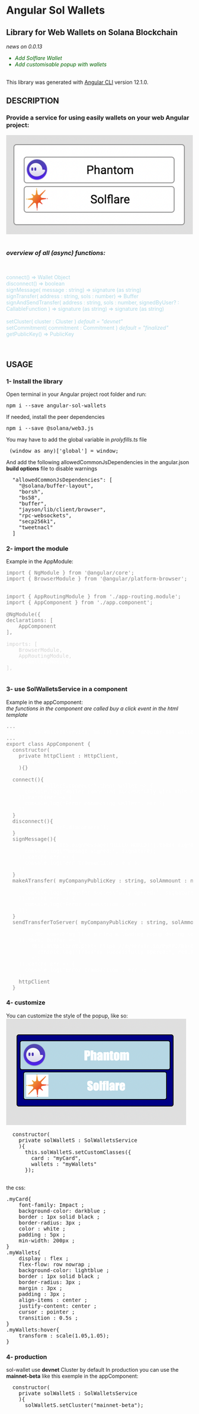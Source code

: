 # Angular Sol Wallets
## Library for Web Wallets on Solana Blockchain

<em>
<p> news on 0.0.13
  <ul>
    <li style="color:darkgreen">Add Solflare Wallet</li>
    <li style="color:darkgreen">Add customisable popup with wallets</li>
  </ul>
</em>
</p>
<p>
<br>
This library was generated with <a href= "https://github.com/angular/angular-cli">Angular CLI</a> version 12.1.0.
</p>

## DESCRIPTION

<h3>
Provide a service for using easily wallets on your web Angular project:

![alt text](screenshoot.png)

<br><em>overview of all (async) functions:</em>
<br>
</h3>
<br>
<p>
<span style="color:lightBlue"> 
connect() => Wallet Object
<br>
disconnect() => boolean
<br>
signMessage( message : string) => signature (as string)
<br>
signTransfer( address : string, sols : number) => Buffer
<br>
signAndSendTransfer( address : string, sols : number, signedByUser? : CallableFunction ) => signature (as string) => signature (as string)
<br>
<br>
setCluster( cluster : Cluster ) <em>default = "devnet"</em>
<br>
setCommitment( commitment : Commitment ) <em>default = "finalized"</em>
<br>
getPublicKey() => PublicKey

</span>
</p>
<br>
<h2>
USAGE
</h2>

### 1- Install the library
<p>
Open terminal in your Angular project root folder and run: 
<br>
</p>

<pre>npm i --save angular-sol-wallets</pre>

<p>
If needed, install the peer dependencies

<pre>npm i --save @solana/web3.js</pre>

You may have to add the global variable in *prolyfills.ts* file 

<pre>
 (window as any)['global'] = window;
</pre>

And add the following allowedCommonJsDependencies in the angular.json **build options** file to disable warnings

<pre>
  "allowedCommonJsDependencies": [
    "@solana/buffer-layout",
    "borsh",
    "bs58",
    "buffer",
    "jayson/lib/client/browser",
    "rpc-websockets",
    "secp256k1",
    "tweetnacl"
  ]
</pre>

### 2- import the module
<p>
Example in the AppModule:
<br>
</p>

<pre style="color : gray">
import { NgModule } from '@angular/core';
import { BrowserModule } from '@angular/platform-browser';
<strong style="color : white">import { SolWalletsModule } from 'angular-sol-wallets';</strong>

import { AppRoutingModule } from './app-routing.module';
import { AppComponent } from './app.component';

@NgModule({
declarations: [
    AppComponent
],
<span style="color:lightgray">
imports: [
    BrowserModule,
    AppRoutingModule,
    <strong style="color : white">SolWalletsModule</strong>
],
</span>
</pre>

### 3- use **SolWalletsService** in a component

Example in the appComponent:
<br>*the functions in the component are called buy a click event in the html template*

<pre style="color : gray" >...
<span style="color:white">import { SolWalletsService, Wallet } from "angular-sol-wallets" ;</span>
...
export class AppComponent {
  constructor(
    private httpClient : HttpClient,
    <span style="color:white">private solWalletS : SolWalletsService</span>
    ){}

  connect(){
    <span style="color:white">this.solWalletS.connect().then( wallet => {
      console.log("Wallet connected successfully with this address:", wallet.publicKey);
    }).catch(err => {
      console.log("Error connecting wallet", err );
    })</span>
  }
  disconnect(){
    <span style="color:white">this.solWalletS.disconnect();</span>
  }
  signMessage(){
     <span style="color:white">this.solWalletS.signMessage("HELLO WORLD!").then( signature => {
      console.log('Message signed:', signature);
    }).catch( err => {
      console.log('err transaction', err );
    })</span>
  }
  makeATransfer( myCompanyPublicKey : string, solAmmount : number){
    <span style="color:white">this.solWalletS.signAndSendTransfer(myCompanyPublicKey, solAmmount ).then( signature => {
      console.log('Transfer successfully opered:', signature);
    }).catch( err => {
      console.log('Error transaction', err );
    });</span>
  }
  sendTransferToServer( myCompanyPublicKey : string, solAmmount : number){
    <span style="color:white">this.solWalletS.signTransfer(myCompanyPublicKey, solAmmount, signedByUserCallback => {
        //Do something like puting a loading popup during solana's transfer verification
    }).then( buffer => {
        this.httpClient.post('https://myserver.io/myAPI/makeTransfer', { transferRow : buffer }).subscribe( res => {
          console.log('Transfer successfully opered:', res.signature);
        });
    }).catch( err => {
      console.log('Error transaction', err );
    });</span>
    httpClient
  }
</pre>

### 4- customize 
You can customize the style of the popup, like so: 
<br>
![alt text](screenshoot-custom.png)
<br>
<pre>
  constructor(
    private solWalletS : SolWalletsService
    ){
      this.solWalletS.setCustomClasses({ 
        card : "myCard",
        wallets : "myWallets"
      });
</pre>
<br>
the css: 
<pre>
.myCard{
    font-family: Impact ;
    background-color: darkblue ;
    border : 1px solid black ;
    border-radius: 3px ;    
    color : white ;
    padding : 5px ;
    min-width: 200px ;
}
.myWallets{
    display : flex ;
    flex-flow: row nowrap ;
    background-color: lightblue ;
    border : 1px solid black ;
    border-radius: 3px ;
    margin : 3px ;
    padding : 3px ;
    align-items : center ;
    justify-content: center ;
    cursor : pointer ;
    transition : 0.5s ;
}
.myWallets:hover{
    transform : scale(1.05,1.05);
}
</pre>


### 4- production
sol-wallet use **devnet** Cluster by default
In production you can use the **mainnet-beta** like this exemple in the appComponent:
<pre>
  constructor(
    private solWalletS : SolWalletsService
    ){
      solWalletS.setCluster("mainnet-beta");
</pre>
